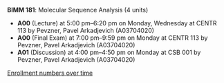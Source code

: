 **BIMM 181**: Molecular Sequence Analysis (4 units)

- **A00** (Lecture) at 5:00 pm–6:20 pm on Monday, Wednesday at CENTR 113 by Pevzner, Pavel Arkadjevich (A03704020)
- **A00** (Final Exam) at 7:00 pm–9:59 pm on Monday at CENTR 113 by Pevzner, Pavel Arkadjevich (A03704020)
- **A01** (Discussion) at 4:00 pm–4:50 pm on Monday at CSB 001 by Pevzner, Pavel Arkadjevich (A03704020)

[Enrollment numbers over time](./BIMM181.tsv)
